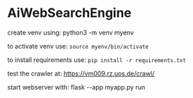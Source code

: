 # AiWebSearchEngine

create venv using:
python3 -m venv myenv

to activate venv use:
```source myenv/bin/activate```

to install requirements use:
```pip install -r requirements.txt```

test the crawler at:
https://vm009.rz.uos.de/crawl/

start webserver with:
flask --app myapp.py run